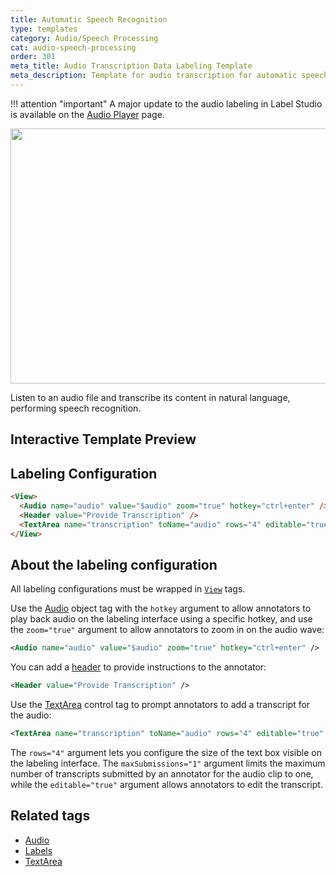 ```yaml
---
title: Automatic Speech Recognition
type: templates
category: Audio/Speech Processing
cat: audio-speech-processing
order: 301
meta_title: Audio Transcription Data Labeling Template
meta_description: Template for audio transcription for automatic speech recognition use cases with Label Studio for your machine learning and data science projects.
---
```


!!! attention "important"
    A major update to the audio labeling in Label Studio is available on the [Audio Player](/guide/audio_player.html) page.


<img src="/images/templates/automatic-speech-recognition.png" alt="" class="gif-border" width="552px" height="408px" />

Listen to an audio file and transcribe its content in natural language, performing speech recognition.


## Interactive Template Preview

<div id="main-preview"></div>

## Labeling Configuration

```html
<View>
  <Audio name="audio" value="$audio" zoom="true" hotkey="ctrl+enter" />
  <Header value="Provide Transcription" />
  <TextArea name="transcription" toName="audio" rows="4" editable="true" maxSubmissions="1" />
</View>
```

## About the labeling configuration

All labeling configurations must be wrapped in [`View`](/tags/view.html) tags.

Use the [Audio](/tags/audio.html) object tag with the `hotkey` argument to allow annotators to play back audio on the labeling interface using a specific hotkey, and use the `zoom="true"` argument to allow annotators to zoom in on the audio wave:
```xml
<Audio name="audio" value="$audio" zoom="true" hotkey="ctrl+enter" />
```

You can add a [header](/tags/header.html) to provide instructions to the annotator:
```xml
<Header value="Provide Transcription" />
```

Use the [TextArea](/tags/textarea.html) control tag to prompt annotators to add a transcript for the audio:
```xml
<TextArea name="transcription" toName="audio" rows="4" editable="true" maxSubmissions="1" />
```
The `rows="4"` argument lets you configure the size of the text box visible on the labeling interface. The `maxSubmissions="1"` argument limits the maximum number of transcripts submitted by an annotator for the audio clip to one, while the `editable="true"` argument allows annotators to edit the transcript. 


## Related tags

- [Audio](/tags/audio.html)
- [Labels](/tags/labels.html)
- [TextArea](/tags/textarea.html)
